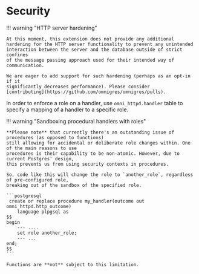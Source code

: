 # Security


!!! warning "HTTP server hardening"

    At this moment, this extension does not provide any additional
    hardening for the HTTP server functionality to prevent any unintended
    interaction between the server and the database outside of strict confines
    of the message passing approach used for their intended way of communication.

    We are eager to add support for such hardening (perhaps as an opt-in if it 
    significantly decreases performance). Please consider
    [contributing](https://github.com/omnigres/omnigres/pulls).

In order to enforce a role on a handler, use `omni_httpd.handler` table to specify a mapping of a handler
to a specific role.

!!! warning "Sandboxing procedural handlers with roles"

    **Please note** that currently there's an outstanding issue of procedures (as opposed to functions)
    still allowing for accidental or deliberate role changes within. One of the main reasons to use
    procedures is their capability to be non-atomic. However, due to current Postgres' design,
    this prevents us from using security contexts in procedures.

    So, code like this will change the role to `another_role`, regardless of pre-configured role,
    breaking out of the sandbox of the specified role.

    ```postgresql
     create or replace procedure my_handler(outcome out omni_httpd.http_outcome)
        language plpgsql as
    $$
    begin
        --- ....
        set role another_role;
        --- ...
    end;
    $$ 
    ```

    Functions are **not** subject to this limitation.

